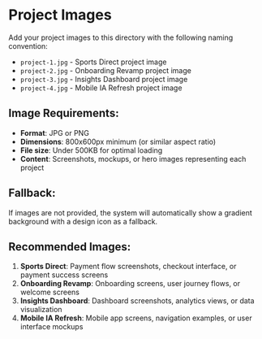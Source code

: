 # Project Images

Add your project images to this directory with the following naming convention:

- `project-1.jpg` - Sports Direct project image
- `project-2.jpg` - Onboarding Revamp project image  
- `project-3.jpg` - Insights Dashboard project image
- `project-4.jpg` - Mobile IA Refresh project image

## Image Requirements:
- **Format**: JPG or PNG
- **Dimensions**: 800x600px minimum (or similar aspect ratio)
- **File size**: Under 500KB for optimal loading
- **Content**: Screenshots, mockups, or hero images representing each project

## Fallback:
If images are not provided, the system will automatically show a gradient background with a design icon as a fallback.

## Recommended Images:
1. **Sports Direct**: Payment flow screenshots, checkout interface, or payment success screens
2. **Onboarding Revamp**: Onboarding screens, user journey flows, or welcome screens
3. **Insights Dashboard**: Dashboard screenshots, analytics views, or data visualization
4. **Mobile IA Refresh**: Mobile app screens, navigation examples, or user interface mockups
